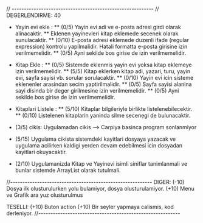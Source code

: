 // ----------------------------------------------------------
// DEGERLENDIRME: 40

* Yayin evi ekle : 
** (0/5) Yayin evi adi ve e-posta adresi girdi olarak alinacaktir. 
** Eklenen yayinevleri kitap eklemede secenek olarak sunulacaktir. 
** (0/10) E-posta adresi eklemede duzenli ifade (regular expression) kontrolu yapilmalidir. Hatali formatta e-posta girisine izin verilmemelidir. 
** (0/5) Ayni sekilde bos girise de izin verilmemelidir.

* Kitap Ekle : 
** (0/5) Sistemde eklenmis yayin evi yoksa kitap eklemeye izin verilmemelidir. 
** (5/5) Kitap eklerken kitap adi, yazari, turu, yayin evi, sayfa sayisi vb. sorular sorulacaktir. 
** (0/10) Yayin evi icin sisteme eklenenler arasindan secim yaptirilmalidir. 
** (0/5) Sayfa sayisi alanina sayi disinda bir deger girilmesine izin verilmemelidir. 
** (0/5) Ayni sekilde bos girise de izin verilmemelidir.

* Kitaplari Listele : 
** (5/10) Kitaplar bilgileriyle birlikte listelenebilecektir. 
** (0/10) Listelenen kitaplarin yaninda silme secenegi de bulunacaktir.

* (3/5) cikis: Uygulamadan cikis
--> Carpiya basinca program sonlanmiyor

* (5/15) Uygulama cikista sistemdeki kayitlari dosyaya yazacak ve uygulama acilirken kaldigi yerden devam edebilmesi icin dosyadan kayitlari okuyacaktir.

* (2/10) Uygulamanizda Kitap ve Yayinevi isimli siniflar tanimlanmali ve bunlar sistemde ArrayList olarak tutulmali.

//----------------------------------------------------------
DIGER:
(-10) Dosya ilk olusturulurken yolu bulamiyor, dosya olusturulamiyor.
(+10) Menu ve Grafik ara yuz  olusturulmus

TESELLI:
(+10) Buton action
(+10) Bir seyler yapmaya calismis, kod derleniyor.
//----------------------------------------------------------